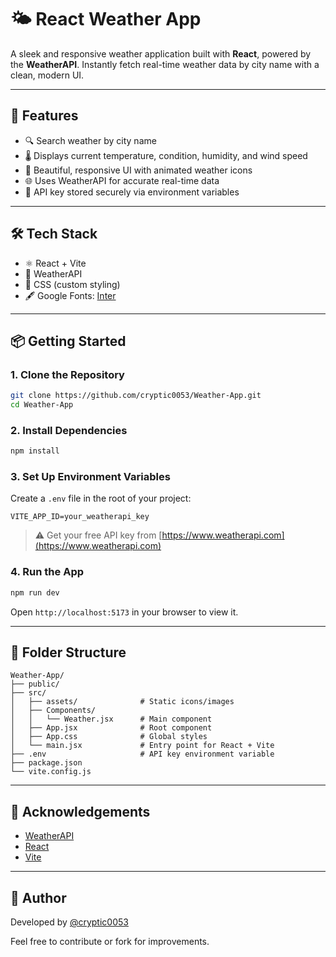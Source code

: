 # 🌤️ React Weather App

A sleek and responsive weather application built with **React**, powered by the **WeatherAPI**. Instantly fetch real-time weather data by city name with a clean, modern UI.

---

## 🚀 Features

- 🔍 Search weather by city name
- 🌡️ Displays current temperature, condition, humidity, and wind speed
- 🎨 Beautiful, responsive UI with animated weather icons
- 🌐 Uses WeatherAPI for accurate real-time data
- 🔐 API key stored securely via environment variables

---

## 🛠️ Tech Stack

- ⚛️ React + Vite
- 📡 WeatherAPI
- 🎨 CSS (custom styling)
- 🖋️ Google Fonts: [Inter](https://fonts.google.com/specimen/Inter)

---

## 📦 Getting Started

### 1. Clone the Repository

```bash
git clone https://github.com/cryptic0053/Weather-App.git
cd Weather-App
```

### 2. Install Dependencies

```bash
npm install
```

### 3. Set Up Environment Variables

Create a `.env` file in the root of your project:

```
VITE_APP_ID=your_weatherapi_key
```

> ⚠️ Get your free API key from [https://www.weatherapi.com](https://www.weatherapi.com)

### 4. Run the App

```bash
npm run dev
```

Open `http://localhost:5173` in your browser to view it.

---

## 📁 Folder Structure

```
Weather-App/
├── public/
├── src/
│   ├── assets/              # Static icons/images
│   ├── Components/
│   │   └── Weather.jsx      # Main component
│   ├── App.jsx              # Root component
│   ├── App.css              # Global styles
│   └── main.jsx             # Entry point for React + Vite
├── .env                     # API key environment variable
├── package.json
└── vite.config.js
```

---

## 🙏 Acknowledgements

- [WeatherAPI](https://www.weatherapi.com)
- [React](https://reactjs.org)
- [Vite](https://vitejs.dev)

---


## 👤 Author

Developed by [@cryptic0053](https://github.com/cryptic0053)

Feel free to contribute or fork for improvements.
